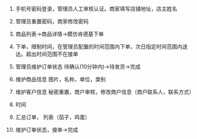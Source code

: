 1. 手机号密码登录，管理员人工审核认证。商家填写店铺地址，店主姓名
2. 管理员重置密码，商家修改密码
3. 商品列表->商品详情->模仿肯德基下单
4. 下单，限制时间，在管理员配置的时间范围内下单，次日指定时间范围内送达。超出时间范围不在接单
5. 管理员维护订单状态 待确认(10分钟内)->待发货->完成

1. 维护商品信息 图片，名称，单位，类别
2. 维护客户信息 秘密重置，商户审核，修改商户信息（商户联系人，联系方式）
3. 时间
4. 汇总订单， 列表（茄子，鸡蛋）
5. 维护订单状态，接单->完成